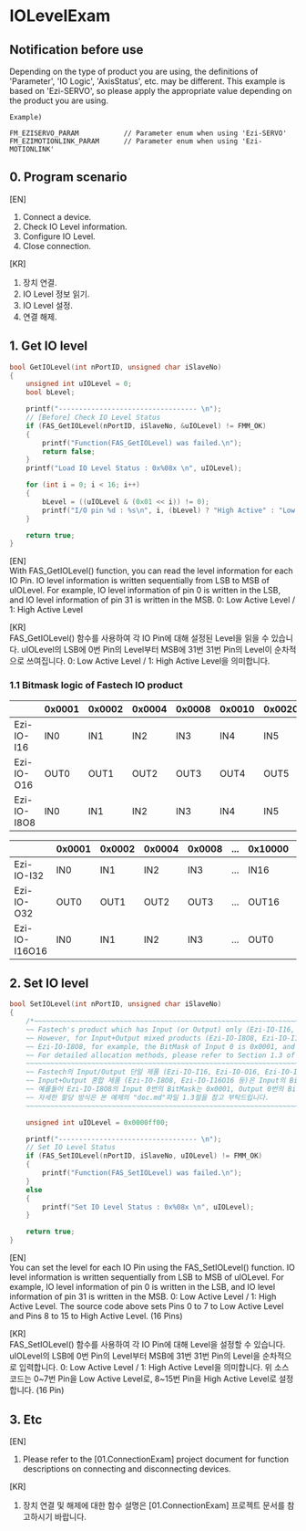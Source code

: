 # IOLevelExam

Notification before use
-------------------------------------------------------
Depending on the type of product you are using, the definitions of 'Parameter', 'IO Logic', 'AxisStatus', etc. may be different.
This example is based on 'Ezi-SERVO', so please apply the appropriate value depending on the product you are using.

```
Example)

FM_EZISERVO_PARAM			// Parameter enum when using 'Ezi-SERVO'	
FM_EZIMOTIONLINK_PARAM		// Parameter enum when using 'Ezi-MOTIONLINK'
```

## 0. Program scenario
[EN]  
1. Connect a device.
2. Check IO Level information.
3. Configure IO Level.
4. Close connection.

[KR]  
1. 장치 연결.
2. IO Level 정보 읽기.
3. IO Level 설정.
4. 연결 해제.

## 1. Get IO level
``` c++
bool GetIOLevel(int nPortID, unsigned char iSlaveNo)
{
	unsigned int uIOLevel = 0;
	bool bLevel;

	printf("---------------------------------- \n");
	// [Before] Check IO Level Status
	if (FAS_GetIOLevel(nPortID, iSlaveNo, &uIOLevel) != FMM_OK)
	{
		printf("Function(FAS_GetIOLevel) was failed.\n");
		return false;
	}
	printf("Load IO Level Status : 0x%08x \n", uIOLevel);

	for (int i = 0; i < 16; i++)
	{
		bLevel = ((uIOLevel & (0x01 << i)) != 0);
		printf("I/O pin %d : %s\n", i, (bLevel) ? "High Active" : "Low Active");
	}

	return true;
}
```
[EN]  
With FAS_GetIOLevel() function, you can read the level information for each IO Pin.
IO level information is written sequentially from LSB to MSB of uIOLevel.
For example, IO level information of pin 0 is written in the LSB, and IO level information of pin 31 is written in the MSB.
0: Low Active Level / 1: High Active Level

[KR]  
FAS_GetIOLevel() 함수를 사용하여 각 IO Pin에 대해 설정된 Level을 읽을 수 있습니다.
uIOLevel의 LSB에 0번 Pin의 Level부터 MSB에 31번 31번 Pin의 Level이 순차적으로 쓰여집니다.
0: Low Active Level / 1: High Active Level을 의미합니다.

### 1.1 Bitmask logic of Fastech IO product 

||0x0001|0x0002|0x0004|0x0008|0x0010|0x0020|0x0040|0x0080|0x0100|0x0200|0x0400|0x0800|...|
|---|---|---|---|---|---|---|---|---|---|---|---|---|---|
|Ezi-IO-I16|IN0|IN1|IN2|IN3|IN4|IN5|IN6|IN7|IN8|IN9|IN10|IN11|...|
|Ezi-IO-O16|OUT0|OUT1|OUT2|OUT3|OUT4|OUT5|OUT6|OUT7|OUT8|OUT9|OUT10|OUT11|...	|
|Ezi-IO-I8O8|IN0|IN1|IN2|IN3|IN4|IN5|IN6|IN7|OUT0|OUT1|OUT2|OUT3|...|


||0x0001|0x0002|0x0004|0x0008|...|0x10000|0x20000|0x40000|0x80000|...|
|---|---|---|---|---|---|---|---|---|---|---|
|Ezi-IO-I32|IN0|IN1|IN2|IN3|...|IN16|IN17|IN18|...|
|Ezi-IO-O32|OUT0|OUT1|OUT2|OUT3|...|OUT16|OUT17|OUT18|...|
|Ezi-IO-I16O16|IN0|IN1|IN2|IN3|...|OUT0|OUT1|OUT2|...||

## 2. Set IO level
``` c++
bool SetIOLevel(int nPortID, unsigned char iSlaveNo)
{
	/*~~~~~~~~~~~~~~~~~~~~~~~~~~~~~~~~~~~~~~~~~~~~~~~~~~~~~~~~~~~~~~~~~~~~~~~~~~~~~~~~~~~~~~~~~~~~~~~~~~~~~~~~~~~~~~~~~~~~~~~~~~~~~~~~~~~~~~~~~~~~~~~~~~~~~~~~~~~~
	~~ Fastech's product which has Input (or Output) only (Ezi-IO-I16, Ezi-IO-O16, Ezi-IO-I32, Ezi-IO-O32...), BitMask of Input (or Output) starts from 0x01,	~~
	~~ However, for Input+Output mixed products (Ezi-IO-I8O8, Ezi-IO-I16O16, etc.), the BitMask of Output is allocated after the BitMasks of Input.				~~
	~~ Ezi-IO-I8O8, for example, the BitMask of Input 0 is 0x0001, and the BitMask of Output 0 is 0x0100.														~~
	~~ For detailed allocation methods, please refer to Section 1.3 of the "doc.md" file of this example.														~~
	~~~~~~~~~~~~~~~~~~~~~~~~~~~~~~~~~~~~~~~~~~~~~~~~~~~~~~~~~~~~~~~~~~~~~~~~~~~~~~~~~~~~~~~~~~~~~~~~~~~~~~~~~~~~~~~~~~~~~~~~~~~~~~~~~~~~~~~~~~~~~~~~~~~~~~~~~~~~~~
	~~ Fastech의 Input/Output 단일 제품 (Ezi-IO-I16, Ezi-IO-O16, Ezi-IO-I32, Ezi-IO-O32 등)은 Input과 Output의 BitMask가 각각 0x01부터 시작하지만,					~~
	~~ Input+Output 혼합 제품 (Ezi-IO-I8O8, Ezi-IO-I16O16 등)은 Input의 BitMask를 전부 할당한 뒤, Output의 BitMask가 이어서 할당되어있습니다.						~~
	~~ 예를들어 Ezi-IO-I8O8의 Input 0번의 BitMask는 0x0001, Output 0번의 BitMask는 0x0100입니다.																	~~
	~~ 자세한 할당 방식은 본 예제의 "doc.md"파일 1.3절을 참고 부탁드립니다.																							~~
	~~~~~~~~~~~~~~~~~~~~~~~~~~~~~~~~~~~~~~~~~~~~~~~~~~~~~~~~~~~~~~~~~~~~~~~~~~~~~~~~~~~~~~~~~~~~~~~~~~~~~~~~~~~~~~~~~~~~~~~~~~~~~~~~~~~~~~~~~~~~~~~~~~~~~~~~~~~~*/

	unsigned int uIOLevel = 0x0000ff00;

	printf("---------------------------------- \n");
	// Set IO Level Status
	if (FAS_SetIOLevel(nPortID, iSlaveNo, uIOLevel) != FMM_OK)
	{
		printf("Function(FAS_SetIOLevel) was failed.\n");
	}
	else
	{
		printf("Set IO Level Status : 0x%08x \n", uIOLevel);
	}

	return true;
}
```
[EN]  
You can set the level for each IO Pin using the FAS_SetIOLevel() function.
IO level information is written sequentially from LSB to MSB of uIOLevel.
For example, IO level information of pin 0 is written in the LSB, and IO level information of pin 31 is written in the MSB.
0: Low Active Level / 1: High Active Level.
The source code above sets Pins 0 to 7 to Low Active Level and Pins 8 to 15 to High Active Level. (16 Pins)

[KR]  
FAS_SetIOLevel() 함수를 사용하여 각 IO Pin에 대해 Level을 설정할 수 있습니다.
uIOLevel의 LSB에 0번 Pin의 Level부터 MSB에 31번 31번 Pin의 Level을 순차적으로 입력합니다.
0: Low Active Level / 1: High Active Level을 의미합니다.
위 소스 코드는 0~7번 Pin을 Low Active Level로, 8~15번 Pin을 High Active Level로 설정합니다. (16 Pin)

## 3. Etc
[EN]  
1. Please refer to the [01.ConnectionExam] project document for function descriptions on connecting and disconnecting devices.

[KR]  
1. 장치 연결 및 해제에 대한 함수 설명은 [01.ConnectionExam] 프로젝트 문서를 참고하시기 바랍니다.
